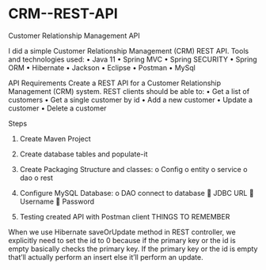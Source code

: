 # CRM--REST-API
Customer Relationship Management API


I did a simple Customer Relationship Management (CRM) REST API.
Tools and technologies used:
•	Java 11
•	Spring MVC
•	Spring SECURITY
•	Spring ORM
•	Hibernate
•	Jackson
•	Eclipse
•	Postman
•	MySql


API Requirements
Create a REST API for a Customer Relationship Management (CRM) system.
REST clients should be able to:
•	Get a list of customers
•	Get a single customer by id
•	Add a new customer
•	Update a customer
•	Delete a customer


Steps
1.	Create Maven Project
2.	Create database tables and populate-it
3.	Create Packaging Structure and classes:
o	Config 
o	entity
o	service
o	dao
o	rest

4.	Configure MySQL Database:
o	DAO connect to database
	JDBC URL
	Username
	Password
5.	Testing created API with Postman client
THINGS TO REMEMBER

 When we use Hibernate saveOrUpdate method in REST controller, we explicitly need  to set the id to 0 because if the primary key or the id is empty basically checks the primary key. If the primary key or the id is empty that’ll actually perform an insert else it’ll perform an update.
